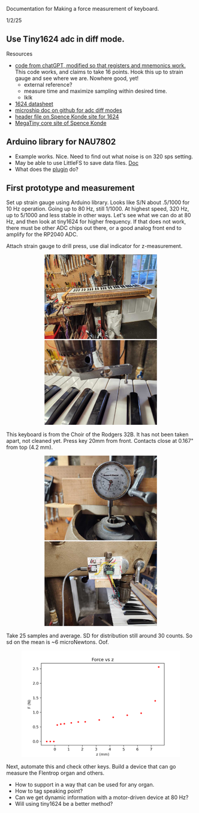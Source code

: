 Documentation for Making a force measurement of keyboard.

1/2/25

## Use Tiny1624 adc in diff mode.

Resources

* [code from chatGPT, modified so that registers and mnemonics work.](./code/diff_adc01)  This code works, and claims to take 16 points.  Hook this up to strain gauge and see where we are.  Nowhere good, yet!
	* external reference?
	* measure time and maximize sampling within desired time.
	* lklk  
* [1624 datasheet](https://ww1.microchip.com/downloads/en/DeviceDoc/ATtiny1624-26-27-DataSheet-DS40002234A.pdf)
* [microship doc on github for adc diff modes](https://github.com/microchip-pic-avr-examples/attiny1627-how-to-use-the-12-bit-differential-adc-with-pga?tab=readme-ov-file)
* [header file on Spence Konde site for 1624](https://github.com/SpenceKonde/megaTinyCore/blob/4d0d75660ccfa72de79c9c4f15a8cd17c9f0ed16/megaavr/extras/ioheaders/iotn1624.h)
* [MegaTiny core site of Spence Konde](https://github.com/SpenceKonde/megaTinyCore/blob/master/megaavr/extras/ATtiny_x24.gif)

## Arduino library for NAU7802

* Example works.  Nice.  Need to find out what noise is on 320 sps setting.
* May be able to use LittleFS to save data files.  [Doc](https://arduino-pico.readthedocs.io/en/latest/fs.html)
* What does the [plugin](https://github.com/earlephilhower/arduino-pico-littlefs-plugin/blob/master/README.md) do?


##  First prototype and measurement

Set up strain gauge using Arduino library.  Looks like S/N about .5/1000 for 10 Hz operation.  Going up to 80 Hz, still 1/1000.  At highest speed, 320 Hz, up to 5/1000 and less stable in other ways.  Let's see what we can do at 80 Hz, and then look at tiny1624 for higher frequency.  If that does not work, there must be other ADC chips out there, or a good analog front end to amplify for the RP2040 ADC.


Attach strain gauge to drill press, use dial indicator for z-measurement.


<p align="center">
	<img src="./images/setup_drillpress.jpg" width="300" alt="nothing yet"/>
	<img src="./images/probe.jpg" width="300" alt="nothing yet"/
</p>

This keyboard is from the Choir of the Rodgers 32B.  It has not been taken apart, not cleaned yet. Press key 20mm from front. Contacts close at 0.167" from top (4.2 mm). 

<p align="center">
  <img src="./images/dial.jpg" width="300" alt="nothing yet"/>
  <img src="./images/drillpress.jpg" width="300" alt="nothing yet"/>
</p>

Take 25 samples and average.  SD for distribution still around 30 counts.  So sd on the mean is ~6 microNewtons.  Oof.    

<figure>
  <img src="./images/COS_choir_e3.png" width="700" alt="nothing yet"/>
 </figure>

Next, automate this and check other keys.  Build a device that can go measure the Flentrop organ and others.

* How to support in a way that can be used for any organ.
* How to tag speaking point?
* Can we get dynamic information with a motor-driven device at 80 Hz?  
* Will using tiny1624 be a better method?

